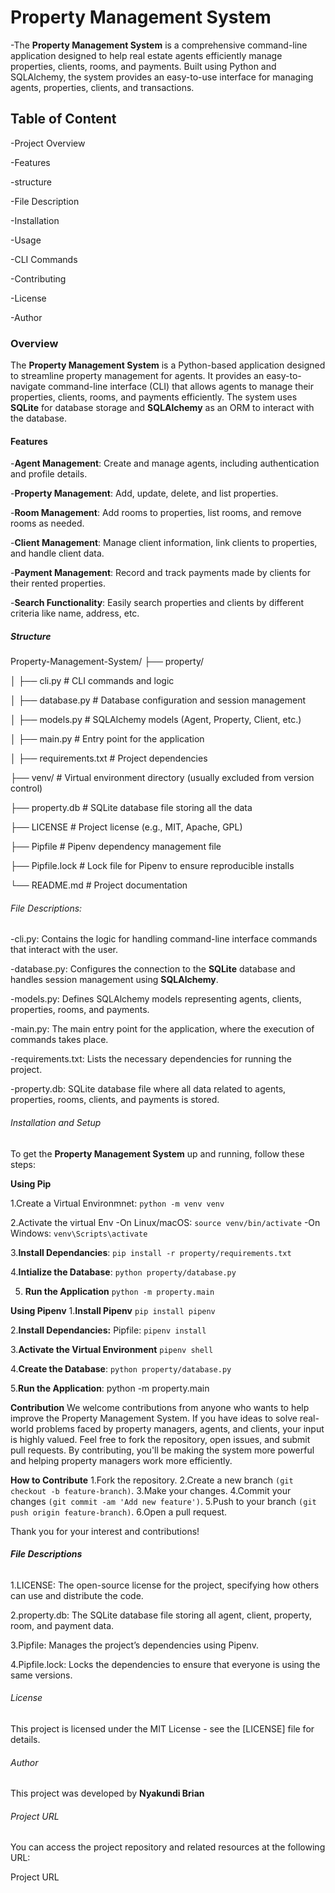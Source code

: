 # Property Management System
-The **Property Management System** is a comprehensive command-line application designed to help real estate agents efficiently manage properties, clients, rooms, and payments. Built using Python and SQLAlchemy, the system provides an easy-to-use interface for managing agents, properties, clients, and transactions.

## **Table of Content**
-Project Overview

-Features

-structure

-File Description

-Installation

-Usage

-CLI Commands

-Contributing

-License

-Author

### **Overview**
The **Property Management System** is a Python-based application designed to streamline property management for agents. It provides an easy-to-navigate command-line interface (CLI) that allows agents to manage their properties, clients, rooms, and payments efficiently. The system uses **SQLite** for database storage and **SQLAlchemy** as an ORM to interact with the database.


#### **Features**
-**Agent Management**: Create and manage agents, including authentication and profile details.

-**Property Management**: Add, update, delete, and list properties.

-**Room Management**: Add rooms to properties, list rooms, and remove rooms as needed.

-**Client Management**: Manage client information, link clients to properties, and handle client data.

-**Payment Management**: Record and track payments made by clients for their rented properties.

-**Search Functionality**: Easily search properties and clients by different criteria like name, address, etc.

##### **Structure**
Property-Management-System/
├── property/

│   ├── cli.py            # CLI commands and logic

│   ├── database.py       # Database configuration and session management

│   ├── models.py         # SQLAlchemy models (Agent, Property, Client, etc.)

│   ├── main.py           # Entry point for the application

│   ├── requirements.txt  # Project dependencies

├── venv/                 # Virtual environment directory (usually excluded from version control)

├── property.db           # SQLite database file storing all the data

├── LICENSE               # Project license (e.g., MIT, Apache, GPL)

├── Pipfile               # Pipenv dependency management file

├── Pipfile.lock          # Lock file for Pipenv to ensure reproducible installs

└── README.md             # Project documentation

###### File Descriptions:
-cli.py: Contains the logic for handling command-line interface commands that interact with the user.

-database.py: Configures the connection to the **SQLite** database and handles session management using **SQLAlchemy**.

-models.py: Defines SQLAlchemy models representing agents, clients, properties, rooms, and payments.

-main.py: The main entry point for the application, where the execution of commands takes place.

-requirements.txt: Lists the necessary dependencies for running the project.

-property.db: SQLite database file where all data related to agents, properties, rooms, clients, and payments is stored.

 ###### Installation and Setup
 To get the **Property Management System** up and running, follow these steps:

**Using Pip**

1.Create a Virtual Environmnet:
```python -m venv venv```

2.Activate the virtual Env
-On Linux/macOS:
`source venv/bin/activate`
-On Windows:
`venv\Scripts\activate`

3.**Install Dependancies**: 
`pip install -r property/requirements.txt`

4.**Intialize the Database**:
`python property/database.py`

5. **Run the Application** 
`python -m property.main`

**Using Pipenv**
1.**Install Pipenv**
`pip install pipenv`

2.**Install Dependancies:**
Pipfile:
`pipenv install`

3.**Activate the Virtual Environment**
`pipenv shell`

4.**Create the Database**:
`python property/database.py`

5.**Run the Application**:
python -m property.main 

**Contribution**
We welcome contributions from anyone who wants to help improve the Property Management System. If you have ideas to solve real-world problems faced by property managers, agents, and clients, your input is highly valued.
Feel free to fork the repository, open issues, and submit pull requests. By contributing, you'll be making the system more powerful and helping property managers work more efficiently.

 **How to Contribute**
1.Fork the repository.
2.Create a new branch `(git checkout -b feature-branch)`.
3.Make your changes.
4.Commit your changes `(git commit -am 'Add new feature')`.
5.Push to your branch `(git push origin feature-branch)`.
6.Open a pull request.



Thank you for your interest and contributions!


###### **File Descriptions**
1.LICENSE: The open-source license for the project, specifying how others can use and distribute the code.

2.property.db: The SQLite database file storing all agent, client, property, room, and payment data.

3.Pipfile: Manages the project’s dependencies using Pipenv.

4.Pipfile.lock: Locks the dependencies to ensure that everyone is using the same versions.


###### License
This project is licensed under the MIT License - see the [LICENSE] file for details.

###### Author 
This project was developed by **Nyakundi Brian**

###### Project URL
You can access the project repository and related resources at the following URL:

Project URL













